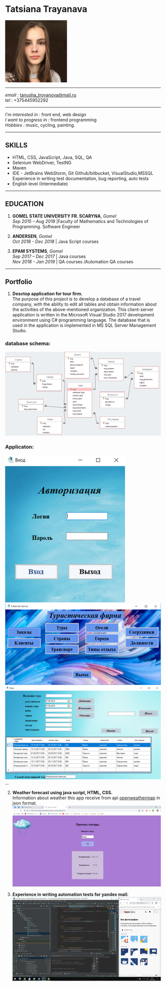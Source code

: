 # **Tatsiana Trayanava**

<img src="images/IMG_0303.JPG" width="200">

---------------------------------

*email :* tanusha_troyanova@mail.ru     
*tel :*  +375445952292

---------------------------------

*I'm interested in :* front end, web design     
*I want to progress in :* frontend programming      
*Hobbies :* music, cycling, painting.

------------------------------------
## **SKILLS**

- HTML, CSS, JavaScript, Java, SQL, QA 
- Selenium WebDriver, TestNG
- Maven
- IDE - JetBrains WebStorm, Git Github/bitbucket, VisualStudio,MSSQL Experience in writing test documentation, bug reporting, auto tests
- English level (Intermediate)

-------------------------------------
## **EDUCATION**

1. **GOMEL STATE UNIVERSITY FR. SCARYNA**, *Gomel*        
*Sep 2015 – Aug 2019* |Faculty of Mathematics and Technologies of Programming. Software Engineer

2. **ANDERSEN**, *Gomel*    
*Oct 2018  - Dec 2018* | Java Script courses

3. **EPAM SYSTEMS**, *Gomel*  
*Sep 2017 – Dec 2017* | Java courses    
*Nov 2018 - Jan 2019* | QA courses /Automation QA courses

--------------------------------------------
## **Portfolio**

1. **Desctop application for tour firm.**         
The purpose of this project is to develop a database of a travel company, with the ability to edit all tables and obtain information about the activities of the above-mentioned organization. This client-server application is written in the Microsoft Visual Studio 2017 development environment using C# programming language. The database that is used in the application is implemented in MS SQL Server Management Studio.   
### database schema:
![database shema](images/2.png)
### Applicaton:
![entry form](images/3.png)
![main menu](images/4.png)
![tours form](images/5.png)
...

2. **Weather forecast using java script, HTML, CSS.**          
Information about weather this app receive from api [openweathermap](https://openweathermap.org/) in json format.
![weather forecast](images/6.png)

3. **Experience in writing automation tests for yandex mail:**
![autotests](images/7.png)